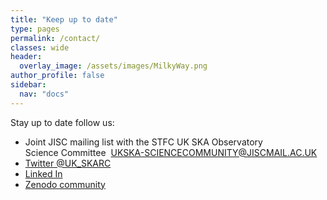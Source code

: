 ```yaml
---
title: "Keep up to date"
type: pages
permalink: /contact/
classes: wide
header:
  overlay_image: /assets/images/MilkyWay.png
author_profile: false
sidebar: 
  nav: "docs"
---
```

Stay up to date follow us:
* Joint JISC mailing list with the STFC UK SKA Observatory Science Committee ​
[UKSKA-SCIENCECOMMUNITY@JISCMAIL.AC.UK](https://www.jiscmail.ac.uk/cgi-bin/wa-jisc.exe?A0=UKSKA-SCIENCECOMMUNITY)
* [Twitter @UK_SKARC](https://twitter.com/UK_SKARC)
* [Linked In](https://www.linkedin.com/company/uk-ska-regional-centre-uksrc)
* [Zenodo community](https://zenodo.org/communities/uk_skarc/?page=1&size=20)

